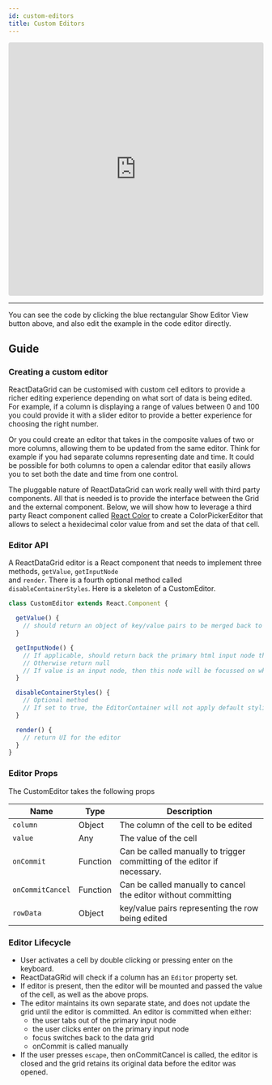```yaml
---
id: custom-editors
title: Custom Editors
---
```

<iframe src="https://codesandbox.io/embed/l9ko3oqwym?autoresize=1&hidenavigation=1&view=preview" style="width:100%; height:500px; border:0; border-radius: 4px; " sandbox="allow-modals allow-forms allow-popups allow-scripts allow-same-origin"></iframe>

----
You can see the code by clicking the blue rectangular Show Editor View button above, and also edit the example in the code editor directly.

Guide
-----
### Creating a custom editor
ReactDataGrid can be customised with custom cell editors to provide a richer editing experience depending on what sort of data is being edited. For example, if a column is displaying a range of values between 0 and 100 you could provide it with a slider editor to provide a better experience for choosing the right number. 

Or you could create an editor that takes in the composite values of two or more columns, allowing them to be updated from the same editor. Think for example if you had separate columns representing date and time. It could be possible for both columns to open a calendar editor that easily allows you to set both the date and time from one control. 

The pluggable nature of ReactDataGrid can work really well with third party components. All that is needed is to provide the interface between the Grid and the external component. Below, we will show how to leverage a third party React component called [React Color](https://casesandberg.github.io/react-color/) to create a ColorPickerEditor that allows to select a hexidecimal color value from and set the data of that cell. 

### Editor API
A ReactDataGrid editor is a React component that needs to implement three methods, `getValue`, `getInputNode`  
and `render`. There is a fourth optional method called `disableContainerStyles`. Here is a skeleton of a CustomEditor.

```javascript
class CustomEditor extends React.Component {

  getValue() {
    // should return an object of key/value pairs to be merged back to the row
  }

  getInputNode() {
    // If applicable, should return back the primary html input node that is used to edit the data
    // Otherwise return null
    // If value is an input node, then this node will be focussed on when the editor opens
  }

  disableContainerStyles() {
    // Optional method
    // If set to true, the EditorContainer will not apply default styling to the editor
  }

  render() {
    // return UI for the editor
  }
}

```

### Editor Props
The CustomEditor takes the following props

Name | Type | Description 
--------- | ---- | ----------- 
`column`| Object | The column of the cell to be edited
`value`| Any | The value of the cell
`onCommit`| Function|  Can be called manually to trigger committing of the editor if necessary. 
`onCommitCancel`| Function|  Can be called manually to cancel the editor without committing 
`rowData` | Object| key/value pairs representing the row being edited


### Editor Lifecycle
* User activates a cell by double clicking or pressing enter on the keyboard.
* ReactDataGRid will check if a column has an `Editor` property set.
* If editor is present, then the editor will be mounted and passed the value of the cell, as well as the above props.
* The editor maintains its own separate state, and does not update the grid until the editor is committed. An editor is committed when either:
  - the user tabs out of the primary input node 
  - the user clicks enter on the primary input node
  - focus switches back to the data grid
  - onCommit is called manually
* If the user presses `escape`, then onCommitCancel is called, the editor is closed and the grid retains its original data before the editor was opened.
